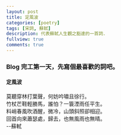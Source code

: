 ```yaml
---
layout: post
title: 定風波
categories: [poetry]
tags: [宋詞, 蘇軾]
description: 代表蘇軾人生觀之豁達的一首詞.
fullview: true
comments: true
---
```



### Blog 完工第一天，先寫個最喜歡的詞吧。

#### 定風波
莫聽穿林打葉聲，何妨吟嘯且徐行。  
竹杖芒鞋輕勝馬，誰怕？一簑湮雨任平生。  
料峭春風吹酒醒，微冷，山頭斜照卻相迎。  
回首向來蕭瑟處，歸去，也無風雨也無晴。  
								--蘇軾  
